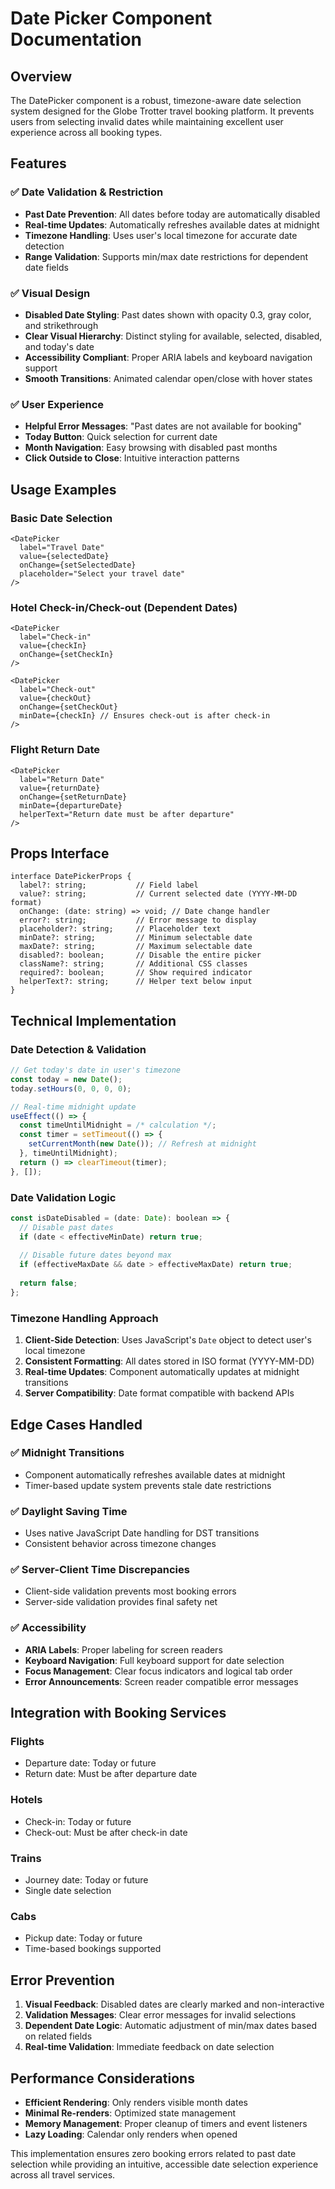 # Date Picker Component Documentation

## Overview

The DatePicker component is a robust, timezone-aware date selection system designed for the Globe Trotter travel booking platform. It prevents users from selecting invalid dates while maintaining excellent user experience across all booking types.

## Features

### ✅ **Date Validation & Restriction**
- **Past Date Prevention**: All dates before today are automatically disabled
- **Real-time Updates**: Automatically refreshes available dates at midnight
- **Timezone Handling**: Uses user's local timezone for accurate date detection
- **Range Validation**: Supports min/max date restrictions for dependent date fields

### ✅ **Visual Design**
- **Disabled Date Styling**: Past dates shown with opacity 0.3, gray color, and strikethrough
- **Clear Visual Hierarchy**: Distinct styling for available, selected, disabled, and today's date
- **Accessibility Compliant**: Proper ARIA labels and keyboard navigation support
- **Smooth Transitions**: Animated calendar open/close with hover states

### ✅ **User Experience**
- **Helpful Error Messages**: "Past dates are not available for booking"
- **Today Button**: Quick selection for current date
- **Month Navigation**: Easy browsing with disabled past months
- **Click Outside to Close**: Intuitive interaction patterns

## Usage Examples

### Basic Date Selection
```tsx
<DatePicker
  label="Travel Date"
  value={selectedDate}
  onChange={setSelectedDate}
  placeholder="Select your travel date"
/>
```

### Hotel Check-in/Check-out (Dependent Dates)
```tsx
<DatePicker
  label="Check-in"
  value={checkIn}
  onChange={setCheckIn}
/>

<DatePicker
  label="Check-out"
  value={checkOut}
  onChange={setCheckOut}
  minDate={checkIn} // Ensures check-out is after check-in
/>
```

### Flight Return Date
```tsx
<DatePicker
  label="Return Date"
  value={returnDate}
  onChange={setReturnDate}
  minDate={departureDate}
  helperText="Return date must be after departure"
/>
```

## Props Interface

```tsx
interface DatePickerProps {
  label?: string;           // Field label
  value?: string;           // Current selected date (YYYY-MM-DD format)
  onChange: (date: string) => void; // Date change handler
  error?: string;           // Error message to display
  placeholder?: string;     // Placeholder text
  minDate?: string;         // Minimum selectable date
  maxDate?: string;         // Maximum selectable date
  disabled?: boolean;       // Disable the entire picker
  className?: string;       // Additional CSS classes
  required?: boolean;       // Show required indicator
  helperText?: string;      // Helper text below input
}
```

## Technical Implementation

### **Date Detection & Validation**
```javascript
// Get today's date in user's timezone
const today = new Date();
today.setHours(0, 0, 0, 0);

// Real-time midnight update
useEffect(() => {
  const timeUntilMidnight = /* calculation */;
  const timer = setTimeout(() => {
    setCurrentMonth(new Date()); // Refresh at midnight
  }, timeUntilMidnight);
  return () => clearTimeout(timer);
}, []);
```

### **Date Validation Logic**
```javascript
const isDateDisabled = (date: Date): boolean => {
  // Disable past dates
  if (date < effectiveMinDate) return true;
  
  // Disable future dates beyond max
  if (effectiveMaxDate && date > effectiveMaxDate) return true;
  
  return false;
};
```

### **Timezone Handling Approach**

1. **Client-Side Detection**: Uses JavaScript's `Date` object to detect user's local timezone
2. **Consistent Formatting**: All dates stored in ISO format (YYYY-MM-DD)
3. **Real-time Updates**: Component automatically updates at midnight transitions
4. **Server Compatibility**: Date format compatible with backend APIs

## Edge Cases Handled

### ✅ **Midnight Transitions**
- Component automatically refreshes available dates at midnight
- Timer-based update system prevents stale date restrictions

### ✅ **Daylight Saving Time**
- Uses native JavaScript Date handling for DST transitions
- Consistent behavior across timezone changes

### ✅ **Server-Client Time Discrepancies**
- Client-side validation prevents most booking errors
- Server-side validation provides final safety net

### ✅ **Accessibility**
- **ARIA Labels**: Proper labeling for screen readers
- **Keyboard Navigation**: Full keyboard support for date selection
- **Focus Management**: Clear focus indicators and logical tab order
- **Error Announcements**: Screen reader compatible error messages

## Integration with Booking Services

### **Flights**
- Departure date: Today or future
- Return date: Must be after departure date

### **Hotels**
- Check-in: Today or future
- Check-out: Must be after check-in date

### **Trains**
- Journey date: Today or future
- Single date selection

### **Cabs**
- Pickup date: Today or future
- Time-based bookings supported

## Error Prevention

1. **Visual Feedback**: Disabled dates are clearly marked and non-interactive
2. **Validation Messages**: Clear error messages for invalid selections
3. **Dependent Date Logic**: Automatic adjustment of min/max dates based on related fields
4. **Real-time Validation**: Immediate feedback on date selection

## Performance Considerations

- **Efficient Rendering**: Only renders visible month dates
- **Minimal Re-renders**: Optimized state management
- **Memory Management**: Proper cleanup of timers and event listeners
- **Lazy Loading**: Calendar only renders when opened

This implementation ensures zero booking errors related to past date selection while providing an intuitive, accessible date selection experience across all travel services.